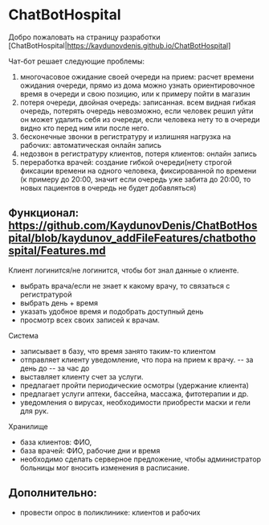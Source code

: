 # ChatBotHospital
Добро пожаловать на страницу разработки [ChatBotHospital|https://kaydunovdenis.github.io/ChatBotHospital]

Чат-бот решает следующие проблемы: 
1. многочасовое ожидание своей очереди на прием: расчет времени ожидания очереди, прямо из дома можно узнать ориентировочное время в очереди и свою позицию, или к примеру пойти в магазин
1. потеря очереди, двойная очередь: записанная. всем видная гибкая очередь, потерять очередь невозможно, если человек решил уйти он может удалить себя из очереди, если человека нету то в очереди видно кто перед ним или после него.
1. бесконечные звонки в регистратуру и излишняя нагрузка на рабочих: автоматическая онлайн запись
1. недозвон в регистратуру клиентов, потеря клиентов: онлайн запись
1. переработка врачей: создание гибкой очереди(нету строгой фиксации времени на одного человека, фиксированной по времени (к примеру до 20:00, значит если очередь уже забита до 20:00, то новых пациентов в очередь не будет добавляться)

## Функционал: https://github.com/KaydunovDenis/ChatBotHospital/blob/kaydunov_addFileFeatures/chatbothospital/Features.md
Клиент логинится/не логинится, чтобы бот знал данные о клиенте.
- выбрать врача/если не знает к какому врачу, то связаться с регистратурой
- выбрать день + время
- указать удобное время и подобрать доступный день
- просмотр всех своих записей к врачам.

Система
- записывает в базу, что время занято таким-то клиентом
- отправляет клиенту уведомление, что пора на прием к врачу.
-- за день до
-- за час до
- выставляет клиенту счет за услуги.
- предлагает пройти периодические осмотры (удержание клиента)
- предлагает услуги аптеки, бассейна, массажа, фитотерапии и др.
- уведомления о вирусах, необходимости приобрести маски и гели для рук.

Хранилище
- база клиентов: ФИО,
- база врачей: ФИО, рабочие дни и время
- необходимо сделать серверное предложение, чтобы администратор больницы мог вносить изменения в расписание.

## Дополнительно:
- провести опрос в поликлинике: клиентов и рабочих
